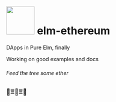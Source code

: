 # <img src="https://cdn.rawgit.com/cmditch/elm-etherum/master/elm-ethereum-logo.svg" width="75"> elm-ethereum

DApps in Pure Elm, finally

Working on good examples and docs

###### Feed the tree some ether

### 🌳Ξ🌳Ξ🌳

